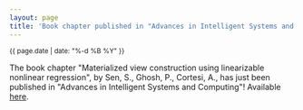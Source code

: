 ```yaml
---
layout: page
title: 'Book chapter published in "Advances in Intelligent Systems and Computing"!'
---
```


<small>{{ page.date | date: "%-d %B %Y" }}</small>

The book chapter "Materialized view construction using linearizable nonlinear regression", by Sen, S., Ghosh, P., Cortesi, A., has just been published in "Advances in Intelligent Systems and Computing"! Available [here](https://doi.org/10.1007/978-81-322-2650-5_17).
